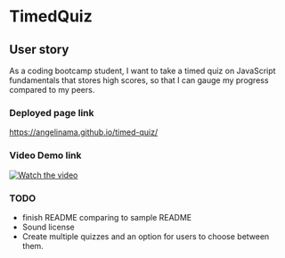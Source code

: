 # TimedQuiz
## User story
As a coding bootcamp student, I want to take a timed quiz on JavaScript fundamentals that stores high scores, so that I can gauge my progress compared to my peers.

### Deployed page link
 https://angelinama.github.io/timed-quiz/

### Video Demo link
[![Watch the video](https://user-images.githubusercontent.com/22566791/87030266-35cb6a00-c196-11ea-9564-e9a01e217204.png)](https://drive.google.com/file/d/1XWftLda2NzbO5HSHIsjTqD0lc-74T30F/view)

### TODO
- finish README comparing to sample README
- Sound license
- Create multiple quizzes and an option for users to choose between them.

